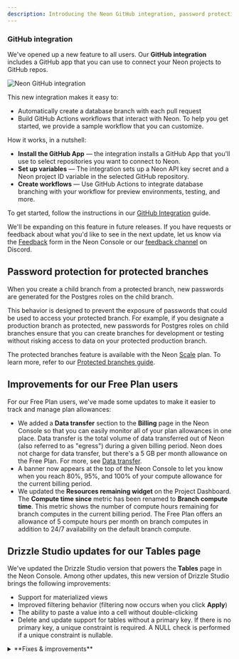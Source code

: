 ```yaml
---
description: Introducing the Neon GitHub integration, password protection for protected branches, improvements for Free Plan users, and more
---
```


### GitHub integration

We've opened up a new feature to all users. Our **GitHub integration** includes a GitHub app that you can use to connect your Neon projects to GitHub repos.

![Neon GitHub integration](/docs/relnotes/github_integration.png)

This new integration makes it easy to:

- Automatically create a database branch with each pull request
- Build GitHub Actions workflows that interact with Neon. To help you get started, we provide a sample workflow that you can customize.

How it works, in a nutshell:

- **Install the GitHub App** &#8212; the integration installs a GitHub App that you'll use to select repositories you want to connect to Neon.
- **Set up variables** &#8212; The integration sets up a Neon API key secret and a Neon project ID variable in the selected GitHub repository.
- **Create workflows** &#8212; Use GitHub Actions to integrate database branching with your workflow for preview environments, testing, and more.

To get started, follow the instructions in our [GitHub Integration](/docs/guides/neon-github-integration) guide.

We'll be expanding on this feature in future releases. If you have requests or feedback about what you'd like to see in the next update, let us know via the [Feedback](https://console.neon.tech/app/projects?modal=feedback) form in the Neon Console or our [feedback channel](https://discord.com/channels/1176467419317940276/1176788564890112042) on Discord.

## Password protection for protected branches

When you create a child branch from a protected branch, new passwords are generated for the Postgres roles on the child branch.

This behavior is designed to prevent the exposure of passwords that could be used to access your protected branch. For example, if you designate a production branch as protected, new passwords for Postgres roles on child branches ensure that you can create branches for development or testing without risking access to data on your protected production branch.

The protected branches feature is available with the Neon [Scale](/docs/introduction/plans#scale) plan. To learn more, refer to our [Protected branches guide](/docs/guides/protected-branches).

## Improvements for our Free Plan users

For our Free Plan users, we've made some updates to make it easier to track and manage plan allowances:

- We added a **Data transfer** section to the **Billing** page in the Neon Console so that you can easily monitor all of your plan allowances in one place. Data transfer is the total volume of data transferred out of Neon (also referred to as "egress") during a given billing period. Neon does not charge for data transfer, but there's a 5 GB per month allowance on the Free Plan. For more, see [Data transfer](/docs/introduction/usage-metrics#data-transfer).
- A banner now appears at the top of the Neon Console to let you know when you reach 80%, 95%, and 100% of your compute allowance for the current billing period.
- We updated the **Resources remaining widget** on the Project Dashboard. The **Compute time since** metric has been renamed to **Branch compute time**. This metric shows the number of compute hours remaining for branch computes in the current billing period. The Free Plan offers an allowance of 5 compute hours per month on branch computes in addition to 24/7 availability on the default branch compute.

## Drizzle Studio updates for our Tables page

We've updated the Drizzle Studio version that powers the **Tables** page in the Neon Console. Among other updates, this new version of Drizzle Studio brings the following improvements:

- Support for materialized views
- Improved filtering behavior (filtering now occurs when you click **Apply**)
- The ability to paste a value into a cell without double-clicking
- Delete and update support for tables without a primary key. If there is no primary key, a unique constraint is required. A NULL check is performed if a unique constraint is nullable.

<details>
<summary>**Fixes & improvements**</summary>

- A new **Logical replication** page is now available under **Settings** in the Neon Console. This is where you can enable logical replication for your Neon project. Neon's logical replication feature lets you stream data from Neon to external data platforms and services. For more, see [Get started with logical replication](/docs/guides/logical-replication-guide).
- Resolved a problem with the [Neon Vercel Integration](/docs/guides/vercel) where enabling [automatic branch deletion](/docs/guides/vercel#automatic-deletion) resulted in the unintended removal of a preview branch after the branch was renamed via the Neon Console. Please be aware that renaming preview branches created by the Neon Vercel Integration before this release could still result in automatic branch deletion if that feature is enabled.
- We added a warning to the **Settings** &#8594; **Storage** page. The warning appears when you select a history retention period greater than 1 day. Your project's history is a log of changes (inserts, updates, and deletes). It enables features like point-in-time restore and time travel connections. However, it can also increase your project's storage, depending on the amount of data changes and how much history you keep. For more, see [Storage](/docs/introduction/usage-metrics#storage).
</details>
